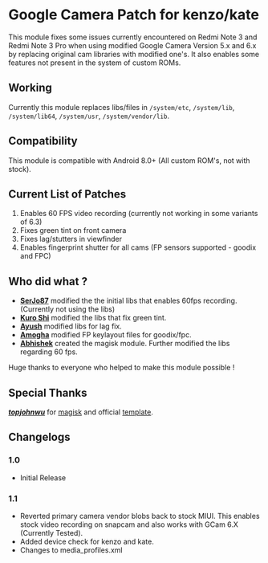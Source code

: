 # Google Camera Patch for kenzo/kate
This module fixes some issues currently encountered on Redmi Note 3 and Redmi Note 3 Pro when using modified Google Camera Version 5.x and 6.x by replacing original cam libraries with modified one's.
It also enables some features not present in the system of custom ROMs.

## Working
Currently this module replaces libs/files in `/system/etc`, `/system/lib`, `/system/lib64`, `/system/usr`, `/system/vendor/lib`.

## Compatibility
This module is compatible with Android 8.0+ (All custom ROM's, not with stock).

## Current List of Patches
1. Enables 60 FPS video recording (currently not working in some variants of 6.3)
2. Fixes green tint on front camera
3. Fixes lag/stutters in viewfinder
4. Enables fingerprint shutter for all cams (FP sensors supported - goodix and FPC)

## Who did what ?
- [**SerJo87**](https://forum.xda-developers.com/member.php?u=5074663) modified the the initial libs that enables 60fps recording. (Currently not using the libs)
- [**Kuro Shi**](https://t.me/Kuro_Shi_Sama) modified the libs that fix green tint.
- [**Ayush**](https://t.me/AyushR1) modified libs for lag fix.
- [**Amogha**](https://t.me/amog787) modified FP keylayout files for goodix/fpc.
- [**Abhishek**](https://t.me/BoogeyWoogey69) created the magisk module. Further modified the libs regarding 60 fps.

Huge thanks to everyone who helped to make this module possible !

## Special Thanks
[***topjohnwu***](https://github.com/topjohnwu) for [magisk](https://github.com/topjohnwu/Magisk) and official [template](https://github.com/topjohnwu/magisk-module-installer).

## Changelogs
### 1.0
- Initial Release

### 1.1
- Reverted primary camera vendor blobs back to stock MIUI. This enables stock video recording on snapcam and also works with GCam 6.X (Currently Tested).
- Added device check for kenzo and kate.
- Changes to media_profiles.xml
